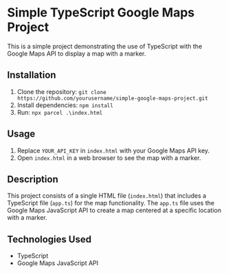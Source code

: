 # Simple TypeScript Google Maps Project

This is a simple project demonstrating the use of TypeScript with the Google Maps API to display a map with a marker.

## Installation

1. Clone the repository: `git clone https://github.com/yourusername/simple-google-maps-project.git`
2. Install dependencies: `npm install`
3. Run: `npx parcel .\index.html`

## Usage

1. Replace `YOUR_API_KEY` in `index.html` with your Google Maps API key.
2. Open `index.html` in a web browser to see the map with a marker.

## Description

This project consists of a single HTML file (`index.html`) that includes a TypeScript file (`app.ts`) for the map functionality. The `app.ts` file uses the Google Maps JavaScript API to create a map centered at a specific location with a marker.

## Technologies Used

- TypeScript
- Google Maps JavaScript API
